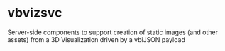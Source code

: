 # vbvizsvc
Server-side components to support creation of static images (and other assets) from a 3D Visualization driven by a vbiJSON payload
